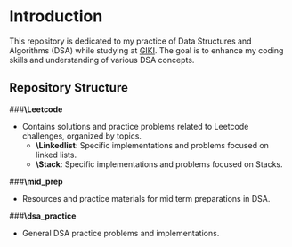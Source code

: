 # Introduction

This repository is dedicated to my practice of Data Structures and Algorithms (DSA) while studying at [GIKI](https://giki.edu.pk/). The goal is to enhance my coding skills and understanding of various DSA concepts.

## Repository Structure

###**\Leetcode**
  - Contains solutions and practice problems related to Leetcode challenges, organized by topics.
    - **\Linkedlist**: Specific implementations and problems focused on linked lists.
    - **\Stack**: Specific implementations and problems focused on Stacks.

###**\mid_prep**
  - Resources and practice materials for mid term preparations in DSA.

###**\dsa_practice**
  - General DSA practice problems and implementations.

